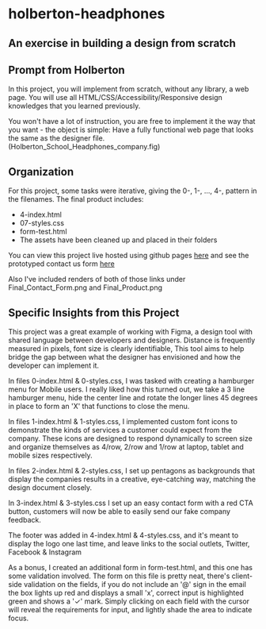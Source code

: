 # holberton-headphones
## An exercise in building a design from scratch

## Prompt from Holberton
In this project, you will implement from scratch, without any library, a web page. You will use all HTML/CSS/Accessibility/Responsive design knowledges that you learned previously.

You won't have a lot of instruction, you are free to implement it the way that you want - the object is simple: Have a fully functional web page that looks the same as the designer file. (Holberton_School_Headphones_company.fig)

## Organization
For this project, some tasks were iterative, giving the 0-, 1-, ..., 4-, pattern in the filenames. The final product includes:
- 4-index.html
- 07-styles.css
- form-test.html
- The assets have been cleaned up and placed in their folders

You can view this project live hosted using github pages [here](https://zacwoll.github.io/holberton-headphones/)
and see the prototyped contact us form [here](https://zacwoll.github.io/holberton-headphones/form-test.html)

Also I've included renders of both of those links under Final_Contact_Form.png and Final_Product.png

## Specific Insights from this Project
This project was a great example of working with Figma, a design tool with shared language between developers and designers. Distance is frequently measured in pixels, font size is clearly identifiable, This tool aims to help bridge the gap between what the designer has envisioned and how the developer can implement it.

In files 0-index.html & 0-styles.css, I was tasked with creating a hamburger menu for Mobile users. I really liked how this turned out, we take a 3 line hamburger menu, hide the center line and rotate the longer lines 45 degrees in place to form an 'X' that functions to close the menu.

In files 1-index.html & 1-styles.css, I implemented custom font icons to demonstrate the kinds of services a customer could expect from the company. These icons are designed to respond dynamically to screen size and organize themselves as 4/row, 2/row and 1/row at laptop, tablet and mobile sizes respectively.

In files 2-index.html & 2-styles.css, I set up pentagons as backgrounds that display the companies results in a creative, eye-catching way, matching the design document closely.

In 3-index.html & 3-styles.css I set up an easy contact form with a red CTA button, customers will now be able to easily send our fake company feedback.

The footer was added in 4-index.html & 4-styles.css, and it's meant to display the logo one last time, and leave links to the social outlets, Twitter, Facebook & Instagram

As a bonus, I created an additional form in form-test.html, and this one has some validation involved. The form on this file is pretty neat, there's client-side validation on the fields, if you do not include an '@' sign in the email the box lights up red and displays a small 'x', correct input is highlighted green and shows a '✓' mark. Simply clicking on each field with the cursor will reveal the requirements for input, and lightly shade the area to indicate focus.